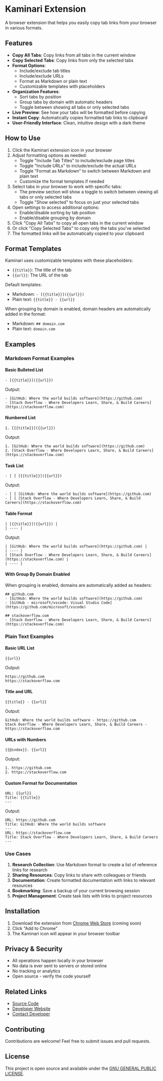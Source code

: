 # Kaminari Extension

A browser extension that helps you easily copy tab links from your browser in various formats.

## Features

- **Copy All Tabs**: Copy links from all tabs in the current window
- **Copy Selected Tabs**: Copy links from only the selected tabs
- **Format Options**:
  - Include/exclude tab titles
  - Include/exclude URLs
  - Format as Markdown or plain text
  - Customizable templates with placeholders
- **Organization Features**:
  - Sort tabs by position
  - Group tabs by domain with automatic headers
  - Toggle between showing all tabs or only selected tabs
- **Live Preview**: See how your tabs will be formatted before copying
- **Instant Copy**: Automatically copies formatted tab links to clipboard
- **User-Friendly Interface**: Clean, intuitive design with a dark theme

## How to Use

1. Click the Kaminari extension icon in your browser
2. Adjust formatting options as needed:
   - Toggle "Include Tab Titles" to include/exclude page titles
   - Toggle "Include URLs" to include/exclude the actual URLs
   - Toggle "Format as Markdown" to switch between Markdown and plain text
   - Customize the format templates if needed
3. Select tabs in your browser to work with specific tabs:
   - The preview section will show a toggle to switch between viewing all tabs or only selected tabs
   - Toggle "Show selected" to focus on just your selected tabs
4. Open settings to access additional options:
   - Enable/disable sorting by tab position
   - Enable/disable grouping by domain
5. Click "Copy All Tabs" to copy all open tabs in the current window
6. Or click "Copy Selected Tabs" to copy only the tabs you've selected
7. The formatted links will be automatically copied to your clipboard

## Format Templates

Kaminari uses customizable templates with these placeholders:
- `{{title}}`: The title of the tab
- `{{url}}`: The URL of the tab

Default templates:
- Markdown: `- [{{title}}]({{url}})`
- Plain text: `{{title}} - {{url}}`

When grouping by domain is enabled, domain headers are automatically added in the format:
- Markdown: `## domain.com`
- Plain text: `domain.com`

## Examples

### Markdown Format Examples

#### Basic Bulleted List
```
- [{{title}}]({{url}})
```
Output:
```
- [GitHub: Where the world builds software](https://github.com)
- [Stack Overflow - Where Developers Learn, Share, & Build Careers](https://stackoverflow.com)
```

#### Numbered List
```
1. [{{title}}]({{url}})
```
Output:
```
1. [GitHub: Where the world builds software](https://github.com)
2. [Stack Overflow - Where Developers Learn, Share, & Build Careers](https://stackoverflow.com)
```

#### Task List
```
- [ ] [{{title}}]({{url}})
```
Output:
```
- [ ] [GitHub: Where the world builds software](https://github.com)
- [ ] [Stack Overflow - Where Developers Learn, Share, & Build Careers](https://stackoverflow.com)
```

#### Table Format
```
| [{{title}}]({{url}}) |
| ---- |
```
Output:
```
| [GitHub: Where the world builds software](https://github.com) |
| ---- |
| [Stack Overflow - Where Developers Learn, Share, & Build Careers](https://stackoverflow.com) |
| ---- |
```

#### With Group By Domain Enabled
When grouping is enabled, domains are automatically added as headers:
```
## github.com
- [GitHub: Where the world builds software](https://github.com)
- [GitHub - microsoft/vscode: Visual Studio Code](https://github.com/microsoft/vscode)

## stackoverflow.com
- [Stack Overflow - Where Developers Learn, Share, & Build Careers](https://stackoverflow.com)
```

### Plain Text Examples

#### Basic URL List
```
{{url}}
```
Output:
```
https://github.com
https://stackoverflow.com
```

#### Title and URL
```
{{title}} - {{url}}
```
Output:
```
GitHub: Where the world builds software - https://github.com
Stack Overflow - Where Developers Learn, Share, & Build Careers - https://stackoverflow.com
```

#### URLs with Numbers
```
{{@index}}. {{url}}
```
Output:
```
1. https://github.com
2. https://stackoverflow.com
```

#### Custom Format for Documentation
```
URL: {{url}}
Title: {{title}}
---
```
Output:
```
URL: https://github.com
Title: GitHub: Where the world builds software
---
URL: https://stackoverflow.com
Title: Stack Overflow - Where Developers Learn, Share, & Build Careers
---
```

### Use Cases

1. **Research Collection**: Use Markdown format to create a list of reference links for research
2. **Sharing Resources**: Copy links to share with colleagues or friends
3. **Documentation**: Create formatted documentation with links to relevant resources
4. **Bookmarking**: Save a backup of your current browsing session
5. **Project Management**: Create task lists with links to project resources

## Installation

1. Download the extension from [Chrome Web Store](#) (coming soon)
2. Click "Add to Chrome"
3. The Kaminari icon will appear in your browser toolbar

## Privacy & Security

- All operations happen locally in your browser
- No data is ever sent to servers or stored online
- No tracking or analytics
- Open source - verify the code yourself

## Related Links

- [Source Code](https://github.com/danial2026/kaminari_extension)
- [Developer Website](https://danials.space)
- [Contact Developer](https://danials.space/contact)

## Contributing

Contributions are welcome! Feel free to submit issues and pull requests.

## License

This project is open source and available under the [GNU GENERAL PUBLIC LICENSE](LICENSE).